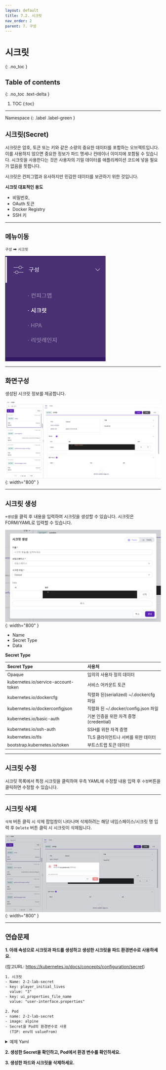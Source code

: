 ```yaml
---
layout: default
title: 7.2. 시크릿
nav_order: 2
parent: 7. 구성
---
```


# 시크릿
{: .no_toc }

## Table of contents
{: .no_toc .text-delta }

1. TOC
{:toc}

---

<div class="code-example" markdown="1">
Namespace
{: .label .label-green }
</div>

## 시크릿(Secret)
시크릿은 암호, 토큰 또는 키와 같은 소량의 중요한 데이터를 포함하는 오브젝트입니다.
이를 사용하지 않으면 중요한 정보가 파드 명세나 컨테이너 이미지에 포함될 수 있습니다.
시크릿을 사용한다는 것은 사용자의 기밀 데이터를 애플리케이션 코드에 넣을 필요가 없음을 뜻합니다.

시크릿은 컨피그맵과 유사하지만 민감한 데이터를 보관하기 위한 것입니다.

**시크릿 대표적인 용도**

- 비밀번호, 
- OAuth 토큰
- Docker Registry
- SSH 키

---

## 메뉴이동
`구성` ➡ `시크릿`

![config-002.png](/assets/images/config/config-002.png)

---

## 화면구성
생성된 시크릿 정보를 제공합니다.

![config-sc-001.png](/assets/images/config/config-sc-001.png){: width="800" }

---

## 시크릿 생성
`+생성`을 클릭 후 내용을 입력하여 시크릿을 생성할 수 있습니다. 시크릿은 FORM/YAML로 입력할 수 있습니다.

![config-sc-002.png](/assets/images/config/config-sc-002.png){: width="800" }

- Name
- Secret Type
- Data


**Secret Type**

| Secret Type         |         사용처    | 
|:-------------|:------------------|
| Opaque	| 임의의 사용자 정의 데이터 |
| kubernetes.io/service-account-token	| 서비스 어카운트 토큰 |
| kubernetes.io/dockercfg	 | 직렬화 된(serialized) ~/.dockercfg 파일 |
| kubernetes.io/dockerconfigjson	| 직렬화 된 ~/.docker/config.json 파일 | 
| kubernetes.io/basic-auth	| 기본 인증을 위한 자격 증명(credential) | 
| kubernetes.io/ssh-auth	| SSH를 위한 자격 증명 |
| kubernetes.io/tls	| TLS 클라이언트나 서버를 위한 데이터 |
| bootstrap.kubernetes.io/token  |	부트스트랩 토큰 데이터 |

---

## 시크릿 수정
시크릿 목록에서 특정 시크릿을 클릭하여 우측 YAML에 수정할 내용 입력 후 `수정`버튼을 클릭하면 수정할 수 있습니다.

---
## 시크릿 삭제
`삭제` 버튼 클릭 시 삭제 팝업창이 나타나며 삭제하려는 해당 네임스페이스/시크릿 명 입력 후 `Delete` 버튼 클릭 시 시크릿이 삭제됩니다.

![secret-delete.png](/assets/images/config/secret-delete.png){: width="800" }

---
## 연습문제

**1. 아래 속성으로 시크릿과 파드를 생성하고 생성한 시크릿을 파드 환경변수로 사용하세요.**

(참고URL: https://kubernetes.io/docs/concepts/configuration/secret)

```
1. 시크릿
- Name: 2-2-lab-secret
- key: player_initial_lives
  value: "3"
- key: ui_properties_file_name
  value: "user-interface.properties"

2. Pod
- name: 2-2-lab-secret
- image: alpine
- Secret을 Pod의 환경변수로 사용
  (TIP: env의 valueFrom)
```

<details>
<summary>예제 Yaml</summary>

{% highlight yaml %}
---
apiVersion: v1
kind: Pod
metadata:
  name: secret-demo-pod
spec:
  containers:
    - name: alpine
      image: alpine
      command: ["sleep", "3600"]
      env:
        - name: upper-case-secret-key-1
          valueFrom:
            secretKeyRef:
              name: secret-name
              key: secret-key-1
        - name: upper-case-secret-key-2
          valueFrom:
            secretKeyRef:
              name: secret-name
              key: secret-key-2
  
{% endhighlight %}
</details>

**2. 생성한 Secret을 확인하고, Pod에서 환경 변수를 확인하세요.**

**3. 생성한 파드와 시크릿을 삭제하세요.**